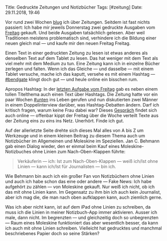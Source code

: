 Title: Gedruckte Zeitungen und Notizbücher
Tags: [#zeitung]
Date: 29.11.2018, 19:46

Vor rund zwei Wochen [blug](/2018/ich-will-gerade-nicht/) ich über Zeitungen. Seitdem ist fast nichts passiert: Ich habe mir jeweils Donnerstag zwei gedruckte Ausgaben vom [Freitag](https://www.freitag.de) gekauft. Und beide Ausgaben tatsächlich gelesen. Aber weil Traditionen meistens problematisch sind, verhindere ich die Bildung einer neuen gleich mal — und kaufe mir den neuen Freitag Freitag.

Einen Text in einer gedruckten Zeitung zu lesen ist etwas anderes als denselben Text auf dem Tablet zu lesen. Das hat weniger mit dem Text als viel mehr mit dem Medium zu tun. Eine Zeitung kann ich in einzelne Bücher zerlegen und falten. Wenn ich das Gleiche — und dasselbe — mit einem Tablet versuche, mache ich das kaputt, versehe es mit einem Hashtag — [#bendgate](https://twitter.com/search?f=tweets&vertical=default&q=%23bendgate&src=typd) klingt doch gut — und heule online ein bisschen rum.

Apropos Hashtag: In der [letzten Aufgabe vom Freitag](https://www.freitag.de/ausgaben/4718) gab es neben einem tollen Titelthema auch einen Text über Hashtags. Die Zeitung hatte vor ein paar Wochen [#unten](https://twitter.com/search?q=%23unten&src=typd) ins Leben gerufen und nun diskutierten zwei Männer in einem Doppelinterview darüber, was Hashtag-Debatten ändern. Darf ich kritisch fragen, warum keine Frau dabei war? Dieses [Gespräch](https://www.freitag.de/autoren/der-freitag/im-zeichen-des-schlagworts) findet sich auch online — offenbar kippt der Freitag über die Woche verteilt Texte aus der Zeitung eins zu eins ins Netz. Unerhört. Finde ich gut.

Auf der allerletzte Seite drehte sich dieses Mal alles von A bis Z um Werkzeuge und in einem kleinen Beitrag zu diesem Thema auch um Notizbücher im Allgemeinen und Moleskine im Speziellen. Jan C. Behmann gab einen Dialog wieder, den er einmal beim Kauf eines Moleskine-Notizbuches ohne Linien zum Nach-Oben-Klappen führte:

> Verkäuferin — ich: Ist zum Nach-Oben-Klappen — weiß ich/Ist ohne Linien — kann ich/Ist für Journalisten — bin ich.  

Wie Behmann bin auch ich ein großer Fan von Notizbüchern ohne Linien und auch ich habe schon das eine oder andere — Fake News: Ich habe aufgehört zu zählen — von Moleskine gekauft. Nur weiß ich nicht, ob ich das mit ohne Linien kann. Im Gegensatz zu ihm bin ich auch kein Journalist, aber ich mag die, die man nach oben aufklappen kann, auch ziemlich gerne.

Was ich aber nicht kann, ist auf dem iPad ohne Linien zu schreiben, da muss ich die Linien in meiner Notizbuch-App immer aktivieren. Ausser ich male, dann nicht. Im begrenzten — und gleichzeitig doch so unbegrenzten — Raum eines Moleskine funktioniert das aber wesentlich besser, da kann ich auch mit ohne Linien schreiben. Vielleicht hat gedrucktes und manchmal beschriebenes Papier doch so seine Stärken?
